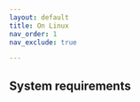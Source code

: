```yaml
---
layout: default
title: On Linux
nav_order: 1
nav_exclude: true

---
```

## System requirements  

<!-- 64-bit kernel with atleast 4GB RAM and 20GB storage and CPU support for virtualization. -->